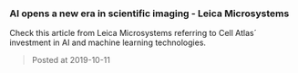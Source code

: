 ### AI opens a new era in scientific imaging -  Leica Microsystems

Check this article from Leica Microsystems referring to Cell Atlas´ investment in AI and machine learning technologies.


> Posted at 2019-10-11




